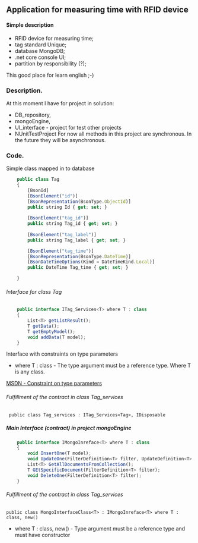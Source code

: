## Application for measuring time with RFID device
#### Simple description
- RFID device for measuring time;
- tag standard Unique;
- database MongoDB;
- .net core  console UI;
- partition by responsibility (?);

This good place for learn english ;-)

### Description.
At this moment I have for project in solution:
- DB_repository,
- mongoEngine,
- UI_interface - project for test other projects
- NUnitTestProject
For now all methods in this project are synchronous. In the future they will be asynchronous.

### Code.
Simple class mapped in to database

```javascript
	public class Tag
    {
        [BsonId]
        [BsonElement("id")]
        [BsonRepresentation(BsonType.ObjectId)]
        public string Id { get; set; }
        
        [BsonElement("tag_id")]
        public string Tag_id { get; set; }
      
        [BsonElement("tag_label")]
        public string Tag_label { get; set; }

        [BsonElement("tag_time")]
        [BsonRepresentation(BsonType.DateTime)]
        [BsonDateTimeOptions(Kind = DateTimeKind.Local)]
        public DateTime Tag_time { get; set; }

    }
```
###### Interface for class Tag

```javascript
	public interface ITag_Services<T> where T : class
    {
        List<T> getListResult();
        T getData();
        T getEmptyModel();
        void addData(T model);
    }
```
Interface with constraints on type parameters

- where T : class - The type argument must be a reference type. Where T is any class.

[MSDN - Constraint on type parameters](https://docs.microsoft.com/pl-pl/dotnet/csharp/programming-guide/generics/constraints-on-type-parameters)

###### Fulfillment of the contract in class Tag_services

` public class Tag_services : ITag_Services<Tag>, IDisposable`

##### Main Interface (contract) in project mongoEngine

```javascript
	public interface IMongoInreface<T> where T : class
    {
        void InsertOne(T model);
        void UpdateOne(FilterDefinition<T> filter, UpdateDefinition<T> source);
        List<T> GetAllDocumentsFromCollection();
        T GEtSpecificDocument(FilterDefinition<T> filter);
        void DeleteOne(FilterDefinition<T> filter);
    }
```
###### Fulfillment of the contract in class Tag_services

` public class MongoInterfaceClass<T> : IMongoInreface<T> where T : class, new() `

- where T : class, new() - Type argument must be a reference type and must have constructor




